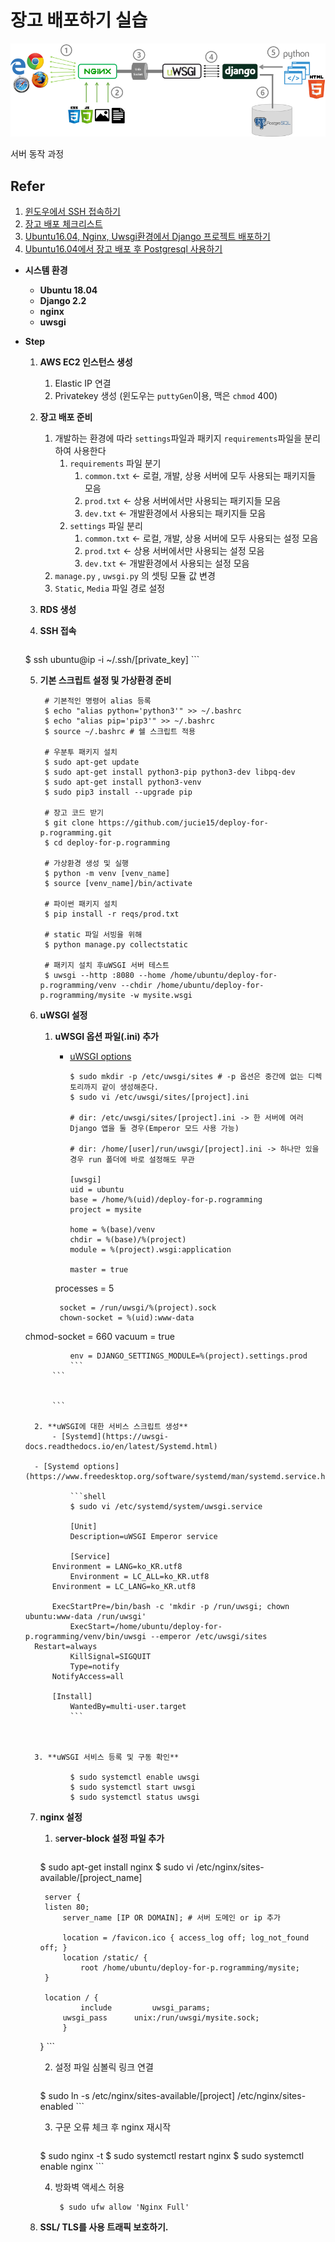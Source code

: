 # 장고 배포하기 실습

![서버 동작 과정](imgs/web-server-process.png)

서버 동작 과정

## Refer

1. [윈도우에서 SSH 접속하기](https://docs.aws.amazon.com/ko_kr/AWSEC2/latest/UserGuide/putty.html)
2. [장고 배포 체크리스트](https://docs.djangoproject.com/en/2.2/howto/deployment/checklist/)
3. [Ubuntu16.04, Nginx, Uwsgi환경에서 Django 프로젝트 배포하기](https://www.digitalocean.com/community/tutorials/how-to-serve-django-applications-with-uwsgi-and-nginx-on-ubuntu-16-04)
4. [Ubuntu16.04에서 장고 배포 후  Postgresql 사용하기](https://www.digitalocean.com/community/tutorials/how-to-use-postgresql-with-your-django-application-on-ubuntu-16-04)

- **시스템 환경**
    - **Ubuntu 18.04**
    - **Django 2.2**
    - **nginx**
    - **uwsgi**
- **Step**
    1. **AWS EC2 인스턴스 생성**
        1. Elastic IP 연결
        2. Privatekey 생성 (윈도우는 `puttyGen`이용, 맥은 `chmod` 400)
    2. **장고 배포 준비**
        1. 개발하는 환경에 따라 `settings`파일과 패키지 `requirements`파일을 분리하여 사용한다
            1. `requirements` 파일 분기
                1. `common.txt` ← 로컬, 개발, 상용 서버에 모두 사용되는 패키지들 모음
                2. `prod.txt` ← 상용 서버에서만 사용되는 패키지들 모음
                3. `dev.txt` ← 개발환경에서 사용되는 패키지들 모음
            2. `settings` 파일 분리 
                1. `common.txt` ← 로컬, 개발, 상용 서버에 모두 사용되는 설정 모음
                2. `prod.txt` ← 상용 서버에서만 사용되는 설정 모음
                3. `dev.txt` ← 개발환경에서 사용되는 설정 모음
        2. `manage.py` , `uwsgi.py` 의 셋팅 모듈 값 변경
        3. `Static`, `Media` 파일 경로 설정
    3. **RDS 생성**
    4. **SSH 접속**

       ```shell
    $ ssh ubuntu@ip -i ~/.ssh/[private_key] 
       ```

    5. **기본 스크립트 설정 및 가상환경 준비**
    
       ```shell
        # 기본적인 명령어 alias 등록
        $ echo "alias python='python3'" >> ~/.bashrc
        $ echo "alias pip='pip3'" >> ~/.bashrc
        $ source ~/.bashrc # 쉘 스크립트 적용
        
        # 우분투 패키지 설치
        $ sudo apt-get update
        $ sudo apt-get install python3-pip python3-dev libpq-dev
        $ sudo apt-get install python3-venv
        $ sudo pip3 install --upgrade pip
        
        # 장고 코드 받기
        $ git clone https://github.com/jucie15/deploy-for-p.rogramming.git
        $ cd deploy-for-p.rogramming
        
        # 가상환경 생성 및 실행
        $ python -m venv [venv_name]
        $ source [venv_name]/bin/activate
        
        # 파이썬 패키지 설치
        $ pip install -r reqs/prod.txt
        
        # static 파일 서빙을 위해
        $ python manage.py collectstatic
    
        # 패키지 설치 후uWSGI 서버 테스트
        $ uwsgi --http :8080 --home /home/ubuntu/deploy-for-p.rogramming/venv --chdir /home/ubuntu/deploy-for-p.rogramming/mysite -w mysite.wsgi
       ```

    6. **uWSGI 설정**
        1. **uWSGI 옵션 파일(.ini) 추가**
            - [uWSGI options](https://uwsgi-docs.readthedocs.io/en/latest/Options.html)
    
                ```shell
                $ sudo mkdir -p /etc/uwsgi/sites # -p 옵션은 중간에 없는 디렉토리까지 같이 생성해준다.
                $ sudo vi /etc/uwsgi/sites/[project].ini
                
                # dir: /etc/uwsgi/sites/[project].ini -> 한 서버에 여러 Django 앱을 둘 경우(Emperor 모드 사용 가능) 
                
                # dir: /home/[user]/run/uwsgi/[project].ini -> 하나만 있을 경우 run 폴더에 바로 설정해도 무관 
                
                [uwsgi]
                uid = ubuntu
                base = /home/%(uid)/deploy-for-p.rogramming
                project = mysite
                
                home = %(base)/venv
                chdir = %(base)/%(project)
                module = %(project).wsgi:application
                
                master = true
            processes = 5
                
                socket = /run/uwsgi/%(project).sock
                chown-socket = %(uid):www-data
    chmod-socket = 660
                vacuum = true
                
                env = DJANGO_SETTINGS_MODULE=%(project).settings.prod
                ```
            ```
                
                
            ```
            
        2. **uWSGI에 대한 서비스 스크립트 생성**
            - [Systemd](https://uwsgi-docs.readthedocs.io/en/latest/Systemd.html)
            
        - [Systemd options](https://www.freedesktop.org/software/systemd/man/systemd.service.html)
          
                ```shell
                $ sudo vi /etc/systemd/system/uwsgi.service
                
                [Unit]
                Description=uWSGI Emperor service
                
                [Service]
            Environment = LANG=ko_KR.utf8
                Environment = LC_ALL=ko_KR.utf8
            Environment = LC_LANG=ko_KR.utf8
                
            ExecStartPre=/bin/bash -c 'mkdir -p /run/uwsgi; chown ubuntu:www-data /run/uwsgi'
                ExecStart=/home/ubuntu/deploy-for-p.rogramming/venv/bin/uwsgi --emperor /etc/uwsgi/sites
        Restart=always
                KillSignal=SIGQUIT
                Type=notify
            NotifyAccess=all
            
            [Install]
                WantedBy=multi-user.target
                ```
                
                
            
        3. **uWSGI 서비스 등록 및 구동 확인**
        
                $ sudo systemctl enable uwsgi
                $ sudo systemctl start uwsgi
                $ sudo systemctl status uwsgi
        
    7. **nginx 설정**
        1. s**erver-block 설정 파일 추가**
    
           ```shell
        $ sudo apt-get install nginx
            $ sudo vi /etc/nginx/sites-available/[project_name]
        
            server {
            listen 80;
                server_name [IP OR DOMAIN]; # 서버 도메인 or ip 추가
        
                location = /favicon.ico { access_log off; log_not_found off; }
                location /static/ {
                    root /home/ubuntu/deploy-for-p.rogramming/mysite;
            }
            
            location / {
                    include         uwsgi_params;
                uwsgi_pass      unix:/run/uwsgi/mysite.sock;
                }
        }
           ```
    
        2. 설정 파일 심볼릭 링크 연결
    
           ```shell
        $ sudo ln -s /etc/nginx/sites-available/[project] /etc/nginx/sites-enabled
           ```
        
        3. 구문 오류 체크 후 nginx 재시작
    
           ```shell
        $ sudo nginx -t
            $ sudo systemctl restart nginx
        $ sudo systemctl enable nginx
           ```
        
        4. 방화벽 액세스 허용
        
           ```shell
            $ sudo ufw allow 'Nginx Full'
           ```
        
    8. **SSL/ TLS를 사용 트래픽 보호하기.**